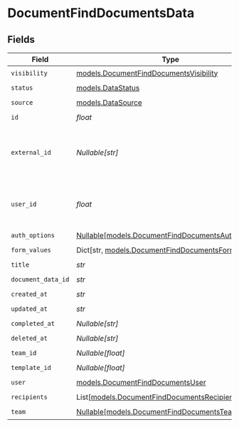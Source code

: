 # DocumentFindDocumentsData


## Fields

| Field                                                                                              | Type                                                                                               | Required                                                                                           | Description                                                                                        |
| -------------------------------------------------------------------------------------------------- | -------------------------------------------------------------------------------------------------- | -------------------------------------------------------------------------------------------------- | -------------------------------------------------------------------------------------------------- |
| `visibility`                                                                                       | [models.DocumentFindDocumentsVisibility](../models/documentfinddocumentsvisibility.md)             | :heavy_check_mark:                                                                                 | N/A                                                                                                |
| `status`                                                                                           | [models.DataStatus](../models/datastatus.md)                                                       | :heavy_check_mark:                                                                                 | N/A                                                                                                |
| `source`                                                                                           | [models.DataSource](../models/datasource.md)                                                       | :heavy_check_mark:                                                                                 | N/A                                                                                                |
| `id`                                                                                               | *float*                                                                                            | :heavy_check_mark:                                                                                 | N/A                                                                                                |
| `external_id`                                                                                      | *Nullable[str]*                                                                                    | :heavy_check_mark:                                                                                 | A custom external ID you can use to identify the document.                                         |
| `user_id`                                                                                          | *float*                                                                                            | :heavy_check_mark:                                                                                 | The ID of the user that created this document.                                                     |
| `auth_options`                                                                                     | [Nullable[models.DocumentFindDocumentsAuthOptions]](../models/documentfinddocumentsauthoptions.md) | :heavy_check_mark:                                                                                 | N/A                                                                                                |
| `form_values`                                                                                      | Dict[str, [models.DocumentFindDocumentsFormValues](../models/documentfinddocumentsformvalues.md)]  | :heavy_check_mark:                                                                                 | N/A                                                                                                |
| `title`                                                                                            | *str*                                                                                              | :heavy_check_mark:                                                                                 | N/A                                                                                                |
| `document_data_id`                                                                                 | *str*                                                                                              | :heavy_check_mark:                                                                                 | N/A                                                                                                |
| `created_at`                                                                                       | *str*                                                                                              | :heavy_check_mark:                                                                                 | N/A                                                                                                |
| `updated_at`                                                                                       | *str*                                                                                              | :heavy_check_mark:                                                                                 | N/A                                                                                                |
| `completed_at`                                                                                     | *Nullable[str]*                                                                                    | :heavy_check_mark:                                                                                 | N/A                                                                                                |
| `deleted_at`                                                                                       | *Nullable[str]*                                                                                    | :heavy_check_mark:                                                                                 | N/A                                                                                                |
| `team_id`                                                                                          | *Nullable[float]*                                                                                  | :heavy_check_mark:                                                                                 | N/A                                                                                                |
| `template_id`                                                                                      | *Nullable[float]*                                                                                  | :heavy_check_mark:                                                                                 | N/A                                                                                                |
| `user`                                                                                             | [models.DocumentFindDocumentsUser](../models/documentfinddocumentsuser.md)                         | :heavy_check_mark:                                                                                 | N/A                                                                                                |
| `recipients`                                                                                       | List[[models.DocumentFindDocumentsRecipient](../models/documentfinddocumentsrecipient.md)]         | :heavy_check_mark:                                                                                 | N/A                                                                                                |
| `team`                                                                                             | [Nullable[models.DocumentFindDocumentsTeam]](../models/documentfinddocumentsteam.md)               | :heavy_check_mark:                                                                                 | N/A                                                                                                |
